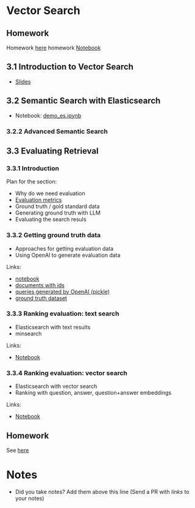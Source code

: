 # Vector Search 

## Homework

Homework [here](homework/homework.md)
homework [Notebook](homework/homework.ipynb)

## 3.1 Introduction to Vector Search

* [Slides](https://github.com/dataML007/elastic_search/blob/main/Introduction%20to%20Vector%20DB.pdf)

## 3.2 Semantic Search with Elasticsearch

* Notebook: [demo_es.ipynb](demo_es.ipynb)

### 3.2.2 Advanced Semantic Search

## 3.3 Evaluating Retrieval 

### 3.3.1 Introduction

Plan for the section:

* Why do we need evaluation
* [Evaluation metrics](eval/evaluation-metrics.md)
* Ground truth / gold standard data
* Generating ground truth with LLM
* Evaluating the search resuls


### 3.3.2 Getting ground truth data

* Approaches for getting evaluation data
* Using OpenAI to generate evaluation data

Links:

* [notebook](eval/ground-truth-data.ipynb)
* [documents with ids](eval/documents-with-ids.json)
* [queries generated by OpenAI (pickle)](eval/results.bin)
* [ground truth dataset](eval/ground-truth-data.csv)


### 3.3.3 Ranking evaluation: text search

* Elasticsearch with text results
* minsearch

Links:

* [Notebook](eval/evaluate-text.ipynb)

### 3.3.4 Ranking evaluation: vector search

* Elasticsearch with vector search
* Ranking with question, answer, question+answer embeddings

Links:

* [Notebook](eval/evaluate-vector.ipynb)

## Homework

See [here](../cohorts/2024/03-vector-search/homework.md)


# Notes

* Did you take notes? Add them above this line (Send a PR with *links* to your notes)
